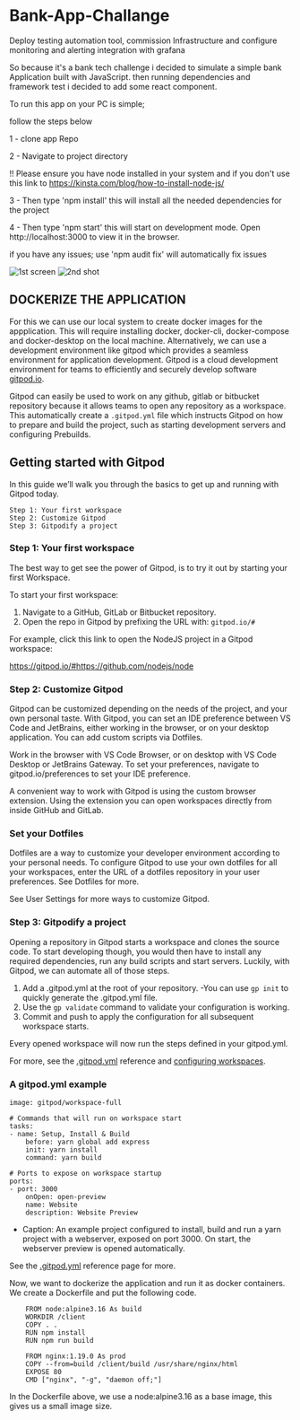 # Bank-App-Challange
Deploy testing automation tool, commission Infrastructure and configure monitoring and alerting integration with grafana

So because it's a bank tech challenge i decided to simulate a simple bank Application built with JavaScript. then running dependencies and framework test i decided to add some react component.

To run this app on your PC is simple;

follow the steps below

1 - clone app Repo

2 - Navigate to project directory

!! Please ensure you have node installed in your system and if you don't use this link to https://kinsta.com/blog/how-to-install-node-js/

3 - Then type 'npm install' this will install all the needed dependencies for the project

4 - Then type 'npm start' this will start on development mode. Open http://localhost:3000 to view it in the browser.

if you have any issues; use 'npm audit fix' will automatically fix issues

![1st screen](https://user-images.githubusercontent.com/47798540/230577095-257d8e97-3176-4172-b5d9-67fa2637d122.png)
![2nd shot](https://user-images.githubusercontent.com/47798540/230577186-910c1f40-258d-4f37-9264-8225c8c09e31.png)

## DOCKERIZE THE APPLICATION
For this we can use our local system to create docker images for the appplication. This will require installing docker, docker-cli, docker-compose and docker-desktop on the local machine. Alternatively, we can use a development environment like gitpod which provides a seamless environment for application development. Gitpod is a cloud development environment for teams to efficiently and securely develop software [gitpod.io](https://www.google.com/url?sa=t&rct=j&q=&esrc=s&source=web&cd=&cad=rja&uact=8&ved=2ahUKEwijxoferrP-AhXUiP0HHY4TASQQFnoECA8QAQ&url=https%3A%2F%2Fwww.gitpod.io%2F&usg=AOvVaw39pWIjZuoC3seiZXQfgf01).

Gitpod can easily be used to work on any github, gitlab or bitbucket repository because it allows teams to open any repository as a workspace. This automatically create a `.gitpod.yml` file which instructs Gitpod on how to prepare and build the project, such as starting development servers and configuring Prebuilds.

## Getting started with Gitpod

In this guide we’ll walk you through the basics to get up and running with Gitpod today.

    Step 1: Your first workspace
    Step 2: Customize Gitpod
    Step 3: Gitpodify a project

### Step 1: Your first workspace
The best way to get see the power of Gitpod, is to try it out by starting your first Workspace.

To start your first workspace:

1. Navigate to a GitHub, GitLab or Bitbucket repository.
2. Open the repo in Gitpod by prefixing the URL with: `gitpod.io/#`

For example, click this link to open the NodeJS project in a Gitpod workspace:

https://gitpod.io/#https://github.com/nodejs/node

### Step 2: Customize Gitpod

Gitpod can be customized depending on the needs of the project, and your own personal taste. With Gitpod, you can set an IDE preference between VS Code and JetBrains, either working in the browser, or on your desktop application. You can add custom scripts via Dotfiles.

Work in the browser with VS Code Browser, or on desktop with VS Code Desktop or JetBrains Gateway. To set your preferences, navigate to gitpod.io/preferences to set your IDE preference.

A convenient way to work with Gitpod is using the custom browser extension. Using the extension you can open workspaces directly from inside GitHub and GitLab.

### Set your Dotfiles

Dotfiles are a way to customize your developer environment according to your personal needs. To configure Gitpod to use your own dotfiles for all your workspaces, enter the URL of a dotfiles repository in your user preferences. See Dotfiles for more.

See User Settings for more ways to customize Gitpod.

### Step 3: Gitpodify a project

Opening a repository in Gitpod starts a workspace and clones the source code. To start developing though, you would then have to install any required dependencies, run any build scripts and start servers. Luckily, with Gitpod, we can automate all of those steps.

1. Add a .gitpod.yml at the root of your repository.
-You can use `gp init` to quickly generate the .gitpod.yml file.
2. Use the `gp validate` command to validate your configuration is working.
3. Commit and push to apply the configuration for all subsequent workspace starts.

Every opened workspace will now run the steps defined in your gitpod.yml.

For more, see the [.gitpod.yml](https://www.gitpod.io/docs/references/gitpod-yml) reference and [configuring workspaces](https://www.gitpod.io/docs/configure/workspaces).


### A gitpod.yml example
    image: gitpod/workspace-full

    # Commands that will run on workspace start
    tasks:
    - name: Setup, Install & Build
        before: yarn global add express
        init: yarn install
        command: yarn build

    # Ports to expose on workspace startup
    ports:
    - port: 3000
        onOpen: open-preview
        name: Website
        description: Website Preview

* Caption: An example project configured to install, build and run a yarn project with a webserver, exposed on port 3000. On start, the webserver preview is opened automatically.

See the [.gitpod.yml](https://www.gitpod.io/docs/references/gitpod-yml) reference page for more.


Now, we want to dockerize the application and run it as docker containers. We create a Dockerfile and put the following code.

        FROM node:alpine3.16 As build
        WORKDIR /client
        COPY . .
        RUN npm install
        RUN npm run build

        FROM nginx:1.19.0 As prod
        COPY --from=build /client/build /usr/share/nginx/html
        EXPOSE 80
        CMD ["nginx", "-g", "daemon off;"]

In the Dockerfile above, we use a node:alpine3.16 as a base image, this gives us a small image size.
